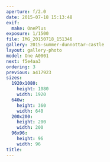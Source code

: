 ```yaml
---
aperture: f/2.0
date: 2015-07-18 15:13:48
exif:
  make: OnePlus
exposure: 1/1500
file: IMG_20150718_151346
gallery: 2015-summer-dunnottar-castle
layout: gallery-photo
model: One A0001
next: f5e4aa3
ordering: 3
previous: a417923
sizes:
  1920x1080:
    height: 1080
    width: 1920
  640w:
    height: 360
    width: 640
  200x200:
    height: 200
    width: 200
  96x96:
    height: 96
    width: 96
title: 
---
```

